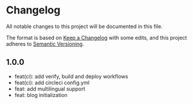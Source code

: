 # Changelog
All notable changes to this project will be documented in this file.  

The format is based on [Keep a Changelog](https://keepachangelog.com/en/1.0.0/) with some edits,
and this project adheres to [Semantic Versioning](https://semver.org/spec/v2.0.0.html).  

## 1.0.0
- feat(ci): add verify, build and deploy workflows
- feat(ci): add circleci config.yml
- feat: add multilingual support
- feat: blog initialization